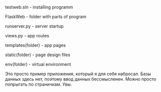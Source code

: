 testweb.sln - installing programm

FlaskWeb - folder with parts of program

  runserver.py - server startup
	
  views.py - app routes
	
  templates(folder) - app pages
	
  static(folder) - page design files
	
  env(folder) - virtual environment
  
Это просто пример приложения, который я для себя набросал.
Базы данных здесь нет, поэтому ввод данных бессмысленен.
Можно просто попрыгать по страничкам. Увы.
